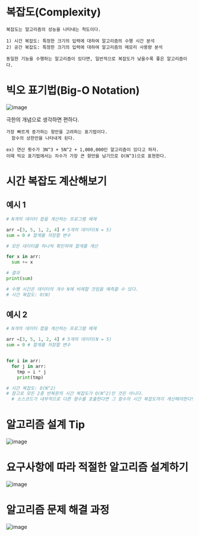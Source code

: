 # 복잡도(Complexity)

``` 
복잡도는 알고리즘의 성능을 나타내는 척도이다.

1) 시간 복잡도: 특정한 크기의 입력에 대하여 알고리즘의 수행 시간 분석
2) 공간 복잡도: 특정한 크기의 입력에 대하여 알고리즘의 메모리 사용량 분석

동일한 기능을 수행하는 알고리즘이 있다면, 일반적으로 복잡도가 낮을수록 좋은 알고리즘이다.
```
# 빅오 표기법(Big-O Notation)
![image](https://user-images.githubusercontent.com/87055456/134326524-690bc6f8-7052-4973-92c4-c428d8fae8bf.png)

극한의 개념으로 생각하면 편하다.
```
가장 빠르게 증가하는 항만을 고려하는 표기법이다.
  함수의 상한만을 나타내게 된다.

ex) 연산 횟수가 3N^3 + 5N^2 + 1,000,000인 알고리즘이 있다고 하자.
이때 빅오 표기법에서는 차수가 가장 큰 항만을 남기므로 O(N^3)으로 표현한다.

```
# 시간 복잡도 계산해보기

## 예시 1

``` python
# N개의 데이터 합을 계산하는 프로그램 예제

arr =[3, 5, 1, 2, 4] # 5개의 데이터(N = 5)
sum = 0 # 합계를 저장할 변수

# 모든 데이터를 하나씩 확인하며 합계를 계산

for x in arr:
  sum += x

# 결과
print(sum)

# 수행 시간은 데이터의 개수 N에 비례할 것임을 예측핧 수 있다.
# 시간 복잡도: O(N)

```

## 예시 2


``` python
# N개의 데이터 합을 계산하는 프로그램 예제

arr =[3, 5, 1, 2, 4] # 5개의 데이터(N = 5)
sum = 0 # 합계를 저장할 변수


for i in arr:
  for j in arr:
    tmp = i * j
    print(tmp)

# 시간 복잡도: O(N^2)
# 참고로 모든 2중 반복문의 시간 복잡도가 O(N^2)인 것은 아니다.
  # 소스코드가 내부적으로 다른 함수를 호출한다면 그 함수의 시간 복잡도까지 계산해야한다!!

```
# 알고리즘 설계 Tip
![image](https://user-images.githubusercontent.com/87055456/134327661-ce4bb985-3c24-40b4-97c8-b2bf809dec82.png)

# 요구사항에 따라 적절한 알고리즘 설계하기

![image](https://user-images.githubusercontent.com/87055456/134327953-c8161db4-325b-4de3-9103-7689abfb26eb.png)

# 알고리즘 문제 해결 과정
![image](https://user-images.githubusercontent.com/87055456/134329091-92fc6e72-58a1-4830-920f-6c3462976fbf.png)

